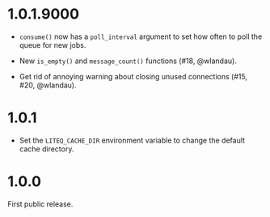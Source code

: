 
# 1.0.1.9000

* `consume()` now has a `poll_interval` argument to set how often to poll
  the queue for new jobs.

* New `is_empty()` and `message_count()` functions (#18, @wlandau).

* Get rid of annoying warning about closing unused connections
  (#15, #20, @wlandau).

# 1.0.1

* Set the `LITEQ_CACHE_DIR` environment variable to change the
  default cache directory.

# 1.0.0

First public release.
